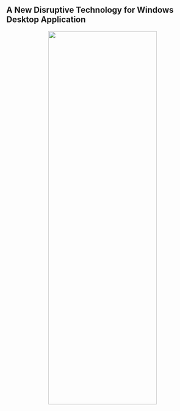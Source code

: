## A New Disruptive Technology for Windows Desktop Application

<div align=center><img src="https://user-images.githubusercontent.com/20161884/164980588-8a5ce795-b4d0-4693-937d-660deebae180.gif" width="75%" height="50%" id = "WebRTStart"></div> 
